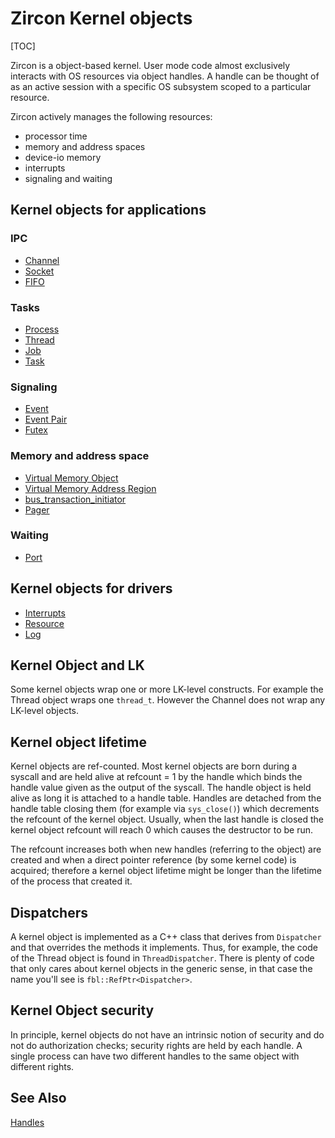 # Zircon Kernel objects

[TOC]

Zircon is a object-based kernel. User mode code almost exclusively interacts
with OS resources via object handles. A handle can be thought of as an active
session with a specific OS subsystem scoped to a particular resource.

Zircon actively manages the following resources:

+ processor time
+ memory and address spaces
+ device-io memory
+ interrupts
+ signaling and waiting

## Kernel objects for applications

### IPC
+ [Channel](objects/channel.md)
+ [Socket](objects/socket.md)
+ [FIFO](objects/fifo.md)

### Tasks
+ [Process](objects/process.md)
+ [Thread](objects/thread.md)
+ [Job](objects/job.md)
+ [Task](objects/task.md)

### Signaling
+ [Event](objects/event.md)
+ [Event Pair](objects/eventpair.md)
+ [Futex](objects/futex.md)

### Memory and address space
+ [Virtual Memory Object](objects/vm_object.md)
+ [Virtual Memory Address Region](objects/vm_address_region.md)
+ [bus_transaction_initiator](objects/bus_transaction_initiator.md)
+ [Pager](objects/pager.md)

### Waiting
+ [Port](objects/port.md)

## Kernel objects for drivers

+ [Interrupts](objects/interrupts.md)
+ [Resource](objects/resource.md)
+ [Log](objects/log.md)

## Kernel Object and LK
Some kernel objects wrap one or more LK-level constructs. For example the
Thread object wraps one `thread_t`. However the Channel does not wrap
any LK-level objects.

## Kernel object lifetime
Kernel objects are ref-counted. Most kernel objects are born during a syscall
and are held alive at refcount = 1 by the handle which binds the handle value
given as the output of the syscall. The handle object is held alive as long it
is attached to a handle table. Handles are detached from the handle table
closing them (for example via `sys_close()`) which decrements the refcount of
the kernel object. Usually, when the last handle is closed the kernel object
refcount will reach 0 which causes the destructor to be run.

The refcount increases both when new handles (referring to the object) are
created and when a direct pointer reference (by some kernel code) is acquired;
therefore a kernel object lifetime might be longer than the lifetime of the
process that created it.

## Dispatchers
A kernel object is implemented as a C++ class that derives from `Dispatcher`
and that overrides the methods it implements. Thus, for example, the code
of the Thread object is found in `ThreadDispatcher`. There is plenty of
code that only cares about kernel objects in the generic sense, in that case
the name you'll see is `fbl::RefPtr<Dispatcher>`.

## Kernel Object security
In principle, kernel objects do not have an intrinsic notion of security and
do not do authorization checks; security rights are held by each handle. A
single process can have two different handles to the same object with
different rights.

## See Also
[Handles](handles.md)

